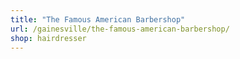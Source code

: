 ```yaml
---
title: "The Famous American Barbershop"
url: /gainesville/the-famous-american-barbershop/
shop: hairdresser
---
```

